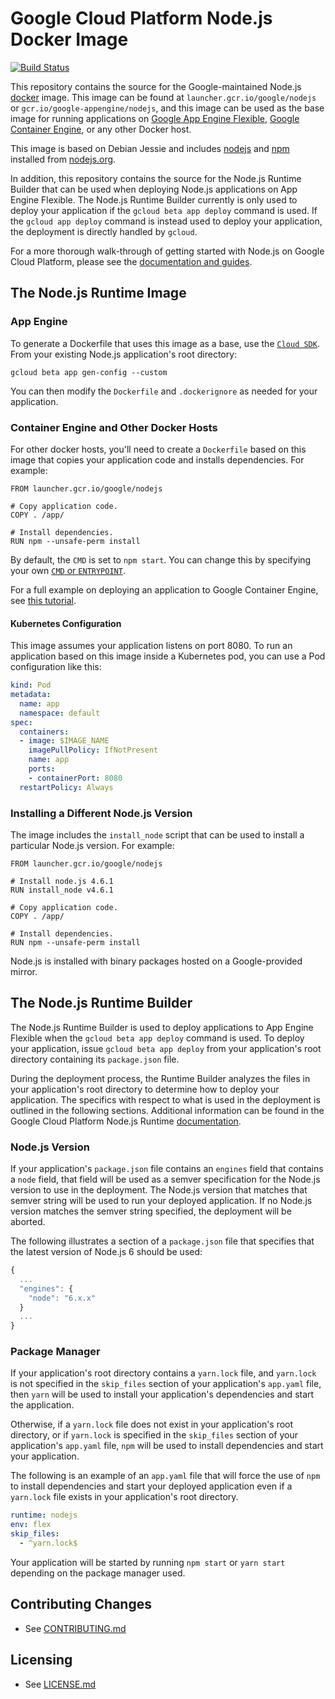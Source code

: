 # Google Cloud Platform Node.js Docker Image

[![Build Status](https://travis-ci.org/GoogleCloudPlatform/nodejs-docker.svg?branch=master)](https://travis-ci.org/GoogleCloudPlatform/nodejs-docker)

This repository contains the source for the Google-maintained Node.js [docker](https://docker.com) image.
This image can be found at `launcher.gcr.io/google/nodejs` or `gcr.io/google-appengine/nodejs`, and this image can be used as the base image
for running applications on [Google App Engine Flexible](https://cloud.google.com/appengine),
[Google Container Engine](https://cloud.google.com/container-engine), or any other Docker host.

This image is based on Debian Jessie and includes [nodejs](https://nodejs.org) and [npm](https://npmjs.org) installed from [nodejs.org](http://nodejs.org/download/).

In addition, this repository contains the source for the Node.js Runtime Builder that can be used when deploying Node.js applications on App Engine Flexible.  The Node.js Runtime Builder currently is only used to deploy your application if the `gcloud beta app deploy` command is used.  If the `gcloud app deploy` command is instead used to deploy your application, the deployment is directly handled by `gcloud`.

For a more thorough walk-through of getting started with Node.js on Google Cloud Platform, please see the [documentation and guides](https://cloud.google.com/nodejs).

## The Node.js Runtime Image

### App Engine

To generate a Dockerfile that uses this image as a base, use the [`Cloud SDK`](https://cloud.google.com/sdk/gcloud/reference/beta/app/gen-config). From your existing Node.js application's root directory:
```shell
gcloud beta app gen-config --custom
```
You can then modify the `Dockerfile` and `.dockerignore` as needed for your application.

### Container Engine and Other Docker Hosts

For other docker hosts, you'll need to create a `Dockerfile` based on this image that copies your application code and installs dependencies. For example:

```docker
FROM launcher.gcr.io/google/nodejs

# Copy application code.
COPY . /app/

# Install dependencies.
RUN npm --unsafe-perm install
```

By default, the `CMD` is set to `npm start`. You can change this by specifying your own [`CMD` or `ENTRYPOINT`](http://docs.docker.com/engine/reference/builder/#cmd).

For a full example on deploying an application to Google Container Engine, see [this tutorial](https://cloud.google.com/nodejs/tutorials/bookshelf-on-container-engine).

#### Kubernetes Configuration

This image assumes your application listens on port 8080.
To run an application based on this image inside a Kubernetes pod, you can use a Pod configuration like this:

```yaml
kind: Pod
metadata:
  name: app
  namespace: default
spec:
  containers:
  - image: $IMAGE_NAME
    imagePullPolicy: IfNotPresent
    name: app
    ports:
    - containerPort: 8080
  restartPolicy: Always
  ```

### Installing a Different Node.js Version

The image includes the `install_node` script that can be used to install a particular Node.js version. For example:

```docker
FROM launcher.gcr.io/google/nodejs

# Install node.js 4.6.1
RUN install_node v4.6.1

# Copy application code.
COPY . /app/

# Install dependencies.
RUN npm --unsafe-perm install
```

Node.js is installed with binary packages hosted on a Google-provided mirror.

## The Node.js Runtime Builder

The Node.js Runtime Builder is used to deploy applications to App Engine Flexible when the `gcloud beta app deploy` command is used.  To deploy your application, issue `gcloud beta app deploy` from your application's root directory containing its `package.json` file.

During the deployment process, the Runtime Builder analyzes the files in your application's root directory to determine how to deploy your application.  The specifics with respect to what is used in the deployment is outlined in the following sections.  Additional information can be found in the Google Cloud Platform Node.js Runtime [documentation](https://cloud.google.com/appengine/docs/flexible/nodejs/runtime).

### Node.js Version

If your application's `package.json` file contains an `engines` field that contains a `node` field, that field will be used as a semver specification for the Node.js version to use in the deployment.  The Node.js version that matches that semver string will be used to run your deployed application.  If no Node.js version matches the semver string specified, the deployment will be aborted.

The following illustrates a section of a `package.json` file that specifies that the latest version of Node.js 6 should be used:
```javascript
{
  ...
  "engines": {
    "node": "6.x.x"
  }
  ...
}
```

### Package Manager

If your application's root directory contains a `yarn.lock` file, and `yarn.lock` is not specified in the `skip_files` section of your application's `app.yaml` file, then `yarn` will be used to install your application's dependencies and start the application.

Otherwise, if a `yarn.lock` file does not exist in your application's root directory, or if `yarn.lock` is specified in the `skip_files` section of your application's `app.yaml` file, `npm` will be used to install dependencies and start your application.

The following is an example of an `app.yaml` file that will force the use of `npm` to install dependencies and start your deployed application even if a `yarn.lock` file exists in your application's root directory.

```yaml
runtime: nodejs
env: flex
skip_files:
  - ^yarn.lock$
```

Your application will be started by running `npm start` or `yarn start` depending on the package manager used.

## Contributing Changes

* See [CONTRIBUTING.md](CONTRIBUTING.md)

## Licensing

* See [LICENSE.md](LICENSE)
